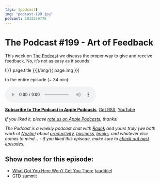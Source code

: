 ```yaml
---
tags: [podcast]
img: "podcast-199.jpg"
podcast: 1012329770
---
```


# The Podcast #199 - Art of Feedback

This week on [The Podcast][p] we discuss the proper way to give and receive feedback. No, it’s not as easy as it sounds:

<!--More-->

![{{ page.title }}](/img/{{ page.img }})

 to the entire episode (~ 34 min):

<audio controls>
<source src="https://files.nozbe.com/podcast/199.mp3" type="audio/mpeg">
</audio>

**[Subscribe to The Podcast in Apple Podcasts][i]**, [Get RSS][rss], [YouTube][y]

*If you liked it, please [rate us on Apple Podcasts][i], thanks!*

*The Podcast is a weekly podcast chat with [Radek][r] and yours truly (we both work at [Nozbe][n]) about [productivity](/productivity), [business](/business), [books](/books), and whatever else comes to mind… - if you liked this episode, make sure to [check out past episodes](/podcast).*

## Show notes for this episode:

  * [What Got You Here Won't Get You There](https://www.amazon.com/What-Got-Here-Wont-There/dp/1401301304/) ([audible](https://www.audible.com/pd/What-Got-You-Here-Wont-Get-You-There-Audiobook/B07QY9XBDK))
  * [GTD summit](https://www.gtdsummit.com/)

[y]: https://michael.gratis/thepodcastyt
[rss]: https://thepodcast.fm/episodes?format=RSS
[e]: /podcast-199

[p]: /podcast
[n]: https://michael.gratis/nozbe
[r]: https://michael.gratis/radex
[i]: https://michael.gratis/thepodcast
[o]: https://michael.gratis/ipadonly

